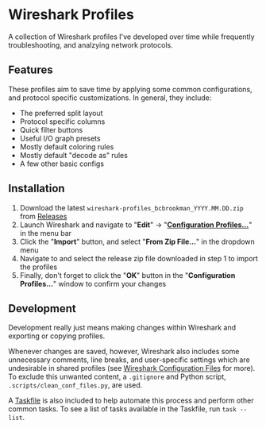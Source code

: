 # Wireshark Profiles

A collection of Wireshark profiles I've developed over time while frequently troubleshooting, and analzying network protocols.

## Features

These profiles aim to save time by applying some common configurations, and protocol specific customizations. In general, they include:

- The preferred split layout
- Protocol specific columns
- Quick filter buttons 
- Useful I/O graph presets
- Mostly default coloring rules
- Mostly default "decode as" rules
- A few other basic configs

## Installation

1. Download the latest `wireshark-profiles_bcbrookman_YYYY.MM.DD.zip` from [Releases](https://github.com/bcbrookman/wireshark-profiles/releases)
2. Launch Wireshark and navigate to "**Edit**" → "**[Configuration Profiles…](https://www.wireshark.org/docs/wsug_html_chunked/ChCustConfigProfilesSection.html#ChCustGUIConfigProfilesPage)**" in the menu bar
3. Click the "**Import**" button, and select "**From Zip File...**" in the dropdown menu
4. Navigate to and select the release zip file downloaded in step 1 to import the profiles
5. Finally, don't forget to click the "**OK**" button in the "**Configuration Profiles…**" window to confirm your changes

## Development

Development really just means making changes within Wireshark and exporting or copying profiles.

Whenever changes are saved, however, Wireshark also includes some unnecessary comments, line breaks, and user-specific settings which are undesirable in shared profiles (see [Wireshark Configuration Files](https://www.wireshark.org/docs/wsug_html_chunked/ChAppFilesConfigurationSection.html) for more). To exclude this unwanted content, a `.gitignore` and Python script, `.scripts/clean_conf_files.py`, are used.

A [Taskfile](https://taskfile.dev/) is also included to help automate this process and perform other common tasks.
To see a list of tasks available in the Taskfile, run `task --list`.
